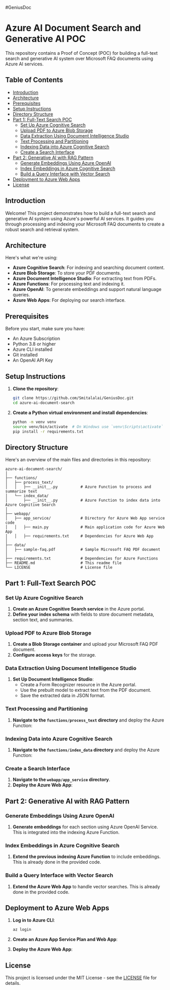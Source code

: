 #GeniusDoc

# Azure AI Document Search and Generative AI POC

This repository contains a Proof of Concept (POC) for building a full-text search and generative AI system over Microsoft FAQ documents using Azure AI services.

## Table of Contents

- [Introduction](#introduction)
- [Architecture](#architecture)
- [Prerequisites](#prerequisites)
- [Setup Instructions](#setup-instructions)
- [Directory Structure](#directory-structure)
- [Part 1: Full-Text Search POC](#part-1-full-text-search-poc)
  - [Set Up Azure Cognitive Search](#set-up-azure-cognitive-search)
  - [Upload PDF to Azure Blob Storage](#upload-pdf-to-azure-blob-storage)
  - [Data Extraction Using Document Intelligence Studio](#data-extraction-using-document-intelligence-studio)
  - [Text Processing and Partitioning](#text-processing-and-partitioning)
  - [Indexing Data into Azure Cognitive Search](#indexing-data-into-azure-cognitive-search)
  - [Create a Search Interface](#create-a-search-interface)
- [Part 2: Generative AI with RAG Pattern](#part-2-generative-ai-with-rag-pattern)
  - [Generate Embeddings Using Azure OpenAI](#generate-embeddings-using-azure-openai)
  - [Index Embeddings in Azure Cognitive Search](#index-embeddings-in-azure-cognitive-search)
  - [Build a Query Interface with Vector Search](#build-a-query-interface-with-vector-search)
- [Deployment to Azure Web Apps](#deployment-to-azure-web-apps)
- [License](#license)

## Introduction

Welcome! This project demonstrates how to build a full-text search and generative AI system using Azure's powerful AI services. It guides you through processing and indexing your Microsoft FAQ documents to create a robust search and retrieval system.

## Architecture

Here's what we're using:
- **Azure Cognitive Search**: For indexing and searching document content.
- **Azure Blob Storage**: To store your PDF documents.
- **Azure Document Intelligence Studio**: For extracting text from PDFs.
- **Azure Functions**: For processing text and indexing it.
- **Azure OpenAI**: To generate embeddings and support natural language queries.
- **Azure Web Apps**: For deploying our search interface.

## Prerequisites

Before you start, make sure you have:
- An Azure Subscription
- Python 3.8 or higher
- Azure CLI installed
- Git installed
- An OpenAI API Key

## Setup Instructions

1. **Clone the repository**:
   ```bash
   git clone https://github.com/Smitalalai/GeniusDoc.git
   cd azure-ai-document-search
   ```

2. **Create a Python virtual environment and install dependencies**:
   ```bash
   python -m venv venv
   source venv/bin/activate  # On Windows use `venv\Scripts\activate`
   pip install -r requirements.txt
   ```

## Directory Structure

Here's an overview of the main files and directories in this repository:

```
azure-ai-document-search/
│
├── functions/
│   ├── process_text/
│   │   ├── __init__.py          # Azure Function to process and summarize text
│   └── index_data/
│       ├── __init__.py          # Azure Function to index data into Azure Cognitive Search
│
├── webapp/
│   ├── app_service/             # Directory for Azure Web App service code
│   │   ├── main.py              # Main application code for Azure Web App
│   │   ├── requirements.txt     # Dependencies for Azure Web App
│
├── data/
│   ├── sample-faq.pdf           # Sample Microsoft FAQ PDF document
│
├── requirements.txt             # Dependencies for Azure Functions
├── README.md                    # This readme file
└── LICENSE                      # License file
```

## Part 1: Full-Text Search POC

### Set Up Azure Cognitive Search

1. **Create an Azure Cognitive Search service** in the Azure portal.
2. **Define your index schema** with fields to store document metadata, section text, and summaries.

### Upload PDF to Azure Blob Storage

1. **Create a Blob Storage container** and upload your Microsoft FAQ PDF document.
2. **Configure access keys** for the storage.

### Data Extraction Using Document Intelligence Studio

1. **Set Up Document Intelligence Studio**:
   - Create a Form Recognizer resource in the Azure portal.
   - Use the prebuilt model to extract text from the PDF document.
   - Save the extracted data in JSON format.

### Text Processing and Partitioning

1. **Navigate to the `functions/process_text` directory** and deploy the Azure Function:

### Indexing Data into Azure Cognitive Search

1. **Navigate to the `functions/index_data` directory** and deploy the Azure Function:
   
### Create a Search Interface

1. **Navigate to the `webapp/app_service` directory**.
2. **Deploy the Azure Web App**:
 
## Part 2: Generative AI with RAG Pattern

### Generate Embeddings Using Azure OpenAI

1. **Generate embeddings** for each section using Azure OpenAI Service. This is integrated into the indexing Azure Function.

### Index Embeddings in Azure Cognitive Search

1. **Extend the previous indexing Azure Function** to include embeddings. This is already done in the provided code.

### Build a Query Interface with Vector Search

1. **Extend the Azure Web App** to handle vector searches. This is already done in the provided code.

## Deployment to Azure Web Apps

1. **Log in to Azure CLI**:
   ```bash
   az login
   ```

2. **Create an Azure App Service Plan and Web App**:
   
3. **Deploy the Azure Web App**:
   
## License

This project is licensed under the MIT License - see the [LICENSE](LICENSE) file for details.

